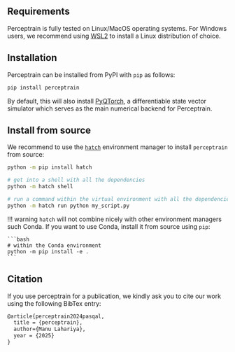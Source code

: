 ## Requirements

Perceptrain is fully tested on Linux/MacOS operating systems. For Windows users, we recommend using [WSL2](https://learn.microsoft.com/en-us/windows/wsl/about) to install a Linux distribution of choice.

## Installation

Perceptrain can be installed from PyPI with `pip` as follows:

```bash
pip install perceptrain
```

By default, this will also install [PyQTorch](https://github.com/pasqal-io/pyqtorch), a differentiable state vector simulator which serves as the main numerical backend for Perceptrain.

## Install from source

We recommend to use the [`hatch`](https://hatch.pypa.io/latest/) environment manager to install `perceptrain` from source:

```bash
python -m pip install hatch

# get into a shell with all the dependencies
python -m hatch shell

# run a command within the virtual environment with all the dependencies
python -m hatch run python my_script.py
```

!!! warning
    `hatch` will not combine nicely with other environment managers such Conda. If you want to use Conda,
    install it from source using `pip`:

    ```bash
    # within the Conda environment
    python -m pip install -e .
    ```

## Citation

If you use perceptrain for a publication, we kindly ask you to cite our work using the following BibTex entry:

```latex
@article{perceptrain2024pasqal,
  title = {perceptrain},
  author={Manu Lahariya},
  year = {2025}
}
```
